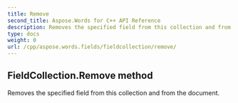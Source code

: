 ```yaml
---
title: Remove
second_title: Aspose.Words for C++ API Reference
description: Removes the specified field from this collection and from the document. 
type: docs
weight: 0
url: /cpp/aspose.words.fields/fieldcollection/remove/
---
```

## FieldCollection.Remove method


Removes the specified field from this collection and from the document.


